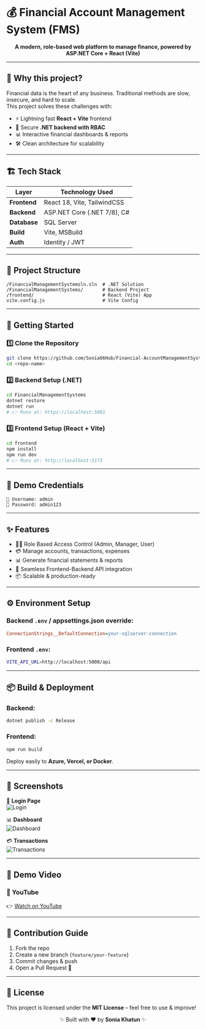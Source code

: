 # 💰 Financial Account Management System (FMS)

<p align="center">
  <b>A modern, role-based web platform to manage finance, powered by <br/>ASP.NET Core + React (Vite)</b>
</p>

---

## 🌟 Why this project?
Financial data is the heart of any business. Traditional methods are slow, insecure, and hard to scale.  
This project solves these challenges with:
- ⚡ Lightning fast **React + Vite** frontend
- 🔐 Secure **.NET backend with RBAC**
- 📊 Interactive financial dashboards & reports
- 🛠️ Clean architecture for scalability

---

## 🏗️ Tech Stack

| Layer        | Technology Used             |
| ------------ | --------------------------- |
| **Frontend** | React 18, Vite, TailwindCSS |
| **Backend**  | ASP.NET Core (.NET 7/8), C# |
| **Database** | SQL Server                  |
| **Build**    | Vite, MSBuild               |
| **Auth**     | Identity / JWT              |

---

## 📂 Project Structure

```
/FinancialManagementSystemsln.sln  # .NET Solution
/FinancialManagementSystems/       # Backend Project
/frontend/                         # React (Vite) App
vite.config.js                     # Vite Config
```

---

## 🚀 Getting Started

### 1️⃣ Clone the Repository

```bash
git clone https://github.com/Sonia66Hub/Financial-AccountManagementSystem.git
cd <repo-name>
```

### 2️⃣ Backend Setup (.NET)

```bash
cd FinancialManagementSystems
dotnet restore
dotnet run
# 👉 Runs at: https://localhost:5001
```

### 3️⃣ Frontend Setup (React + Vite)

```bash
cd frontend
npm install
npm run dev
# 👉 Runs at: http://localhost:5173
```

---

## 🔑 Demo Credentials

```
👤 Username: admin
🔑 Password: admin123
```

---

## ✨ Features

- 🧑‍💼 Role Based Access Control (Admin, Manager, User)
- 💳 Manage accounts, transactions, expenses
- 📊 Generate financial statements & reports
- 🔄 Seamless Frontend-Backend API integration
- 📦 Scalable & production-ready

---

## ⚙️ Environment Setup

### Backend `.env` / appsettings.json override:

```ini
ConnectionStrings__DefaultConnection=your-sqlserver-connection
```

### Frontend `.env`:

```bash
VITE_API_URL=http://localhost:5000/api
```

---

## 📦 Build & Deployment

### Backend:

```bash
dotnet publish -c Release
```

### Frontend:

```bash
npm run build
```

Deploy easily to **Azure, Vercel, or Docker**.

---


 ## 📸 Screenshots  

🔐 **Login Page**  
![Login](<img width="783" height="605" alt="Screenshot 2025-08-16 160444" src="https://github.com/user-attachments/assets/82063c59-2237-427e-a0ec-4e94ba8e82b2" />
)

📊 **Dashboard**  
![Dashboard](<img width="1294" height="602" alt="Screenshot 2025-08-16 160601" src="https://github.com/user-attachments/assets/8ad08d77-9bfa-456b-a2c8-2339803f12aa" />
)

💳 **Transactions**  
![Transactions](<img width="1366" height="768" alt="Screenshot 2025-08-16 160713" src="https://github.com/user-attachments/assets/7f4af939-7104-43ad-accb-a37a43625612" />
)

---

## 🎥 Demo Video


### 🔹 YouTube
👉 [Watch on YouTube](https://youtu.be/hwZ-xUo3Vww)


---

## 🤝 Contribution Guide

1. Fork the repo  
2. Create a new branch (`feature/your-feature`)  
3. Commit changes & push  
4. Open a Pull Request 🎉  

---

## 📜 License

This project is licensed under the **MIT License** – feel free to use & improve!

<p align="center">✨ Built with ❤️ by <b>Sonia Khatun</b> ✨</p>
